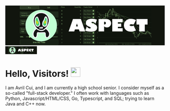 ![Header](https://github.com/Avril-Cui/aspect-code-demo/blob/main/aspect_img.png "Header")
<img src="https://github.com/Avril-Cui/aspect-code-demo/blob/main/aspect_img.png" width="100vw">


# Hello, Visitors! <img src="https://raw.githubusercontent.com/MartinHeinz/MartinHeinz/master/wave.gif" width="30px" height="30px" />
I am Avril Cui, and I am currently a high school senior. I consider myself as a so-called "full-stack developer." I often work with languages such as Python, Javascript/HTML/CSS, Go, Typescript, and SQL; trying to learn Java and C++ now.